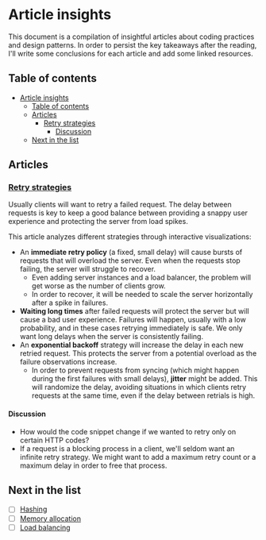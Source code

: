 # Article insights

This document is a compilation of insightful articles about coding practices and
design patterns. In order to persist the key takeaways after the reading, I'll
write some conclusions for each article and add some linked resources.

## Table of contents
- [Article insights](#article-insights)
  - [Table of contents](#table-of-contents)
  - [Articles](#articles)
    - [Retry strategies](#retry-strategies)
      - [Discussion](#discussion)
  - [Next in the list](#next-in-the-list)

## Articles

### [Retry strategies](https://encore.dev/blog/retries)

Usually clients will want to retry a failed request. The delay between requests
is key to keep a good balance between providing a snappy user experience and
protecting the server from load spikes.

This article analyzes different strategies through interactive visualizations:

- An **immediate retry policy** (a fixed, small delay) will cause bursts of
  requests that will overload the server. Even when the requests stop failing,
  the server will struggle to recover.
  - Even adding server instances and a load balancer, the problem will get worse
    as the number of clients grow.
  - In order to recover, it will be needed to scale the server horizontally
    after a spike in failures.
- **Waiting long times** after failed requests will protect the server but will
  cause a bad user experience. Failures will happen, usually with a low
  probability, and in these cases retrying immediately is safe. We only want
  long delays when the server is consistently failing.
- An **exponential backoff** strategy will increase the delay in each new
  retried request. This protects the server from a potential overload as the
  failure observations increase.
  - In order to prevent requests from syncing (which might happen during the
    first failures with small delays), **jitter** might be added. This will
    randomize the delay, avoiding situations in which clients retry requests at
    the same time, even if the delay between retrials is high.

#### Discussion

- How would the code snippet change if we wanted to retry only on certain HTTP
  codes?
- If a request is a blocking process in a client, we'll seldom want an infinite
  retry strategy. We might want to add a maximum retry count or a maximum delay
  in order to free that process.

## Next in the list

- [ ] [Hashing](https://samwho.dev/hashing/)
- [ ] [Memory allocation](https://samwho.dev/memory-allocation/)
- [ ] [Load balancing](https://samwho.dev/load-balancing/)